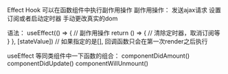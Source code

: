 Effect Hook 可以在函数组件中执行副作用操作
副作用操作：
  发送ajax请求
  设置订阅或者启动定时器
  手动更改真实的dom

语法：
  useEffect(() => {
    // 副作用操作
    return () => {
      // 清除定时器，取消订阅等
    }
  }, [stateValue])  // 如果指定的是[], 回调函数只会在第一次render之后执行


useEffect 等同类组件中一下函数的组合：
  componentDidAmount()
  componentDidUpdate()
  componentWillUnmount()